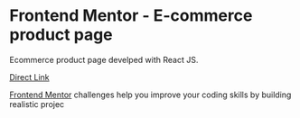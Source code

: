# Frontend Mentor - E-commerce product page

Ecommerce product page develped with React JS.

[Direct Link](https://gery-guedegbe.github.io/Frontent-Mentor-E-commerce-product-page)

[Frontend Mentor](https://www.frontendmentor.io) challenges help you improve your coding skills by building realistic projec
